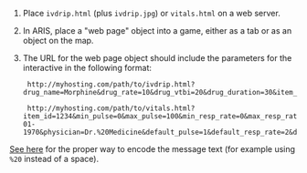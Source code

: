 1. Place `ivdrip.html` (plus `ivdrip.jpg`) or `vitals.html` on a web server.

2. In ARIS, place a "web page" object into a game, either as a tab or as an
object on the map.

3. The URL for the web page object should include the parameters for the interactive in the following format:

        http://myhosting.com/path/to/ivdrip.html?drug_name=Morphine&drug_rate=10&drug_vtbi=20&drug_duration=30&item_id=1234&message_success=You%20did%20it!&message_failure=Try%20again.&entered_rate=40&entered_vtbi=50&entered_duration=60&should_stop=false

        http://myhosting.com/path/to/vitals.html?item_id=1234&min_pulse=0&max_pulse=100&min_resp_rate=0&max_resp_rate=100&min_blood_top=0&max_blood_top=100&min_blood_bottom=0&max_blood_bottom=100&min_temp=0&max_temp=100&min_oxygen=0&max_oxygen=100&min_pain=0&max_pain=100&message_success=You%20did%20it!&message_failure=Try%20again.&name=Patient&dob=01-01-1970&physician=Dr.%20Medicine&default_pulse=1&default_resp_rate=2&default_blood_top=3&default_blood_bottom=4&default_temp=5&default_oxygen=6&default_pain=7

  [See here](http://meyerweb.com/eric/tools/dencoder/) for the proper way to encode the message text (for example using `%20` instead of a space).
